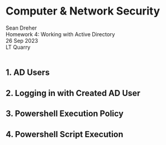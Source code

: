 # **Computer & Network Security**
Sean Dreher  <br />
Homework 4: Working with Active Directory  <br />
26 Sep 2023  <br />
LT Quarry <br />
<br />
## **1. AD Users**

## **2. Logging in with Created AD User**

## **3. Powershell Execution Policy**

## **4. Powershell Script Execution**



